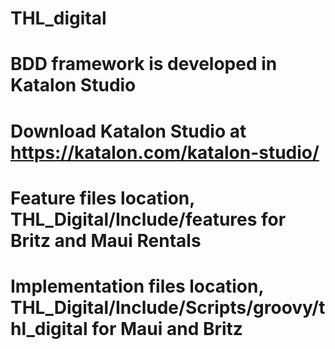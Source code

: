 # THL_digital

# BDD framework is developed in Katalon Studio
# Download Katalon Studio at https://katalon.com/katalon-studio/

# Feature files location, THL_Digital/Include/features for Britz and Maui Rentals
# Implementation files location, THL_Digital/Include/Scripts/groovy/thl_digital for Maui and Britz

